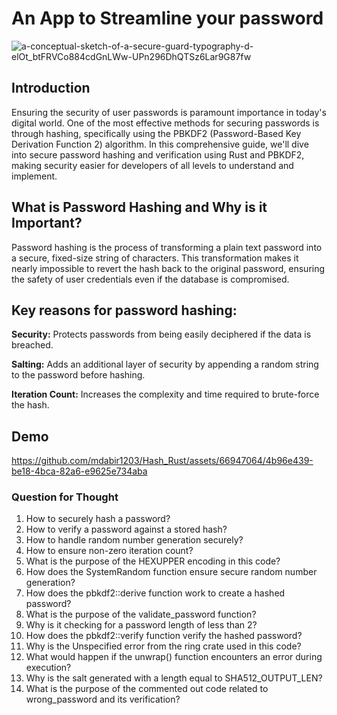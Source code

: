 # An App to Streamline your password

![a-conceptual-sketch-of-a-secure-guard-typography-d-elOt_btFRVCo884cdGnLWw-UPn296DhQTSz6Lar9G87fw](https://github.com/mdabir1203/HashGuard/assets/66947064/0de0412e-0a89-4284-aee9-bd5047aea88f)

## Introduction
Ensuring the security of user passwords is paramount importance in today's digital world. One of the most effective methods for securing passwords is through hashing, specifically using the PBKDF2 (Password-Based Key Derivation Function 2) algorithm. In this comprehensive guide, we'll dive into secure password hashing and verification using Rust and PBKDF2, making security easier for developers of all levels to understand and implement.

## What is Password Hashing and Why is it Important?
Password hashing is the process of transforming a plain text password into a secure, fixed-size string of characters. This transformation makes it nearly impossible to revert the hash back to the original password, ensuring the safety of user credentials even if the database is compromised.

## Key reasons for password hashing:

**Security:** Protects passwords from being easily deciphered if the data is breached.

**Salting:** Adds an additional layer of security by appending a random string to the password before hashing.

**Iteration Count:** Increases the complexity and time required to brute-force the hash.


## Demo 

https://github.com/mdabir1203/Hash_Rust/assets/66947064/4b96e439-be18-4bca-82a6-e9625e734aba

### Question for Thought 

1. How to securely hash a password?
2. How to verify a password against a stored hash?
3. How to handle random number generation securely?
4. How to ensure non-zero iteration count?
5. What is the purpose of the HEXUPPER encoding in this code?
6. How does the SystemRandom function ensure secure random number generation?
7. How does the pbkdf2::derive function work to create a hashed password?
8. What is the purpose of the validate_password function?
9. Why is it checking for a password length of less than 2?
10. How does the pbkdf2::verify function verify the hashed password?
11. Why is the Unspecified error from the ring crate used in this code?
12. What would happen if the unwrap() function encounters an error during execution?
13. Why is the salt generated with a length equal to SHA512_OUTPUT_LEN?
14. What is the purpose of the commented out code related to wrong_password and its verification?
